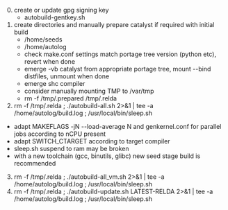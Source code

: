 0) create or update gpg signing key
	- autobuild-gentkey.sh
1) create directories and manually prepare catalyst if required with initial build
	- /home/seeds
	- /home/autolog
	- check make.conf settings match portage tree version (python etc), revert when done
	- emerge -vb catalyst from appropriate portage tree, mount --bind distfiles, unmount when done
	- emerge shc compiler
	- consider manually mounting TMP to /var/tmp
	- rm -f /tmp/.prepared /tmp/.relda
2) rm -f /tmp/.relda ; ./autobuild-all.sh 2>&1 | tee -a /home/autolog/build.log ; /usr/local/bin/sleep.sh
- adapt MAKEFLAGS -jN --load-average N and genkernel.conf for parallel jobs according to nCPU present
- adapt SWITCH_CTARGET according to target compiler
- sleep.sh suspend to ram may be broken
- with a new toolchain (gcc, binutils, glibc) new seed stage build is recommended
3) rm -f /tmp/.relda ; ./autobuild-all_vm.sh 2>&1 | tee -a /home/autolog/build.log ; /usr/local/bin/sleep.sh
4) rm -f /tmp/.relda ; ./autobuild-update.sh LATEST-RELDA 2>&1 | tee -a /home/autolog/build.log ; /usr/local/bin/sleep.sh
